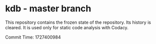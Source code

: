 # kdb - master branch

This repository contains the frozen state of the repository.
Its history is cleared. It is used only for static code
analysis with Codacy.

Commit Time: 1727400984